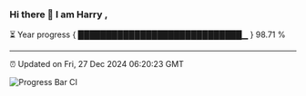 ### Hi there 👋 I am Harry , 

⏳ Year progress { █████████████████████████████▁ } 98.71 %

---

⏰ Updated on Fri, 27 Dec 2024 06:20:23 GMT

![Progress Bar CI](https://github.com/duykhang68/duykhang68/workflows/Progress%20Bar%20CI/badge.svg)
